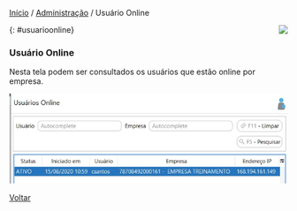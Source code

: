 [Início](index.md) / [Administração](administracao.md) / Usuário Online

<a href="http://docs.continentenuvem.com.br/dicas.html#dicas"><img align="right" src="http://docs.continentenuvem.com.br/images/dicas.png"></a>

{: #usuarioonline}

### Usuário Online

Nesta tela podem ser consultados os usuários que estão online por empresa.

![](images/administracao_usuario_online.jpg)

[Voltar](administracao.md)